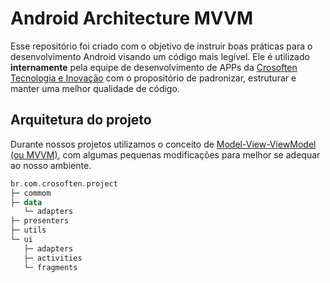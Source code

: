 # Android Architecture MVVM

Esse repositório foi criado com o objetivo de instruir boas práticas para o desenvolvimento Android visando um código mais legível. Ele é utilizado **internamente** pela equipe de desenvolvimento de APPs da [Crosoften Tecnologia e Inovação](https://crosoften.com/) com o propositório de padronizar, estruturar e manter uma melhor qualidade de código.

## Arquitetura do projeto

Durante nossos projetos utilizamos o conceito de [Model-View-ViewModel (ou MVVM)](https://en.wikipedia.org/wiki/Model%E2%80%93view%E2%80%93viewmodel), com algumas pequenas modificações para melhor se adequar ao nosso ambiente.

```kotlin
br.com.crosoften.project
├─ commom
├─ data
   └─ adapters
├─ presenters
├─ utils
└─ ui
   ├─ adapters
   ├─ activities
   └─ fragments
```
